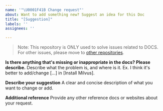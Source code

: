 ```yaml
---
name: '"\U0001F41B Change request"'
about: Want to add something new? Suggest an idea for this Doc
title: "[Suggestion]"
labels: ''
assignees: ''

---
```


> Note: This repository is ONLY used to solve issues related to DOCS.
> For other issues, please move to [other repositories](https://github.com/milvus-io/).

**Is there anything that's missing or inappropriate in the docs? Please describe.**
Describe what the problem is, and where is it. Ex. I think it's better to add/change [...] in [Install Milvus].

**Describe your suggestion**
A clear and concise description of what you want to change or add.

**Additional reference**
Provide any other reference docs or websites about your request.
